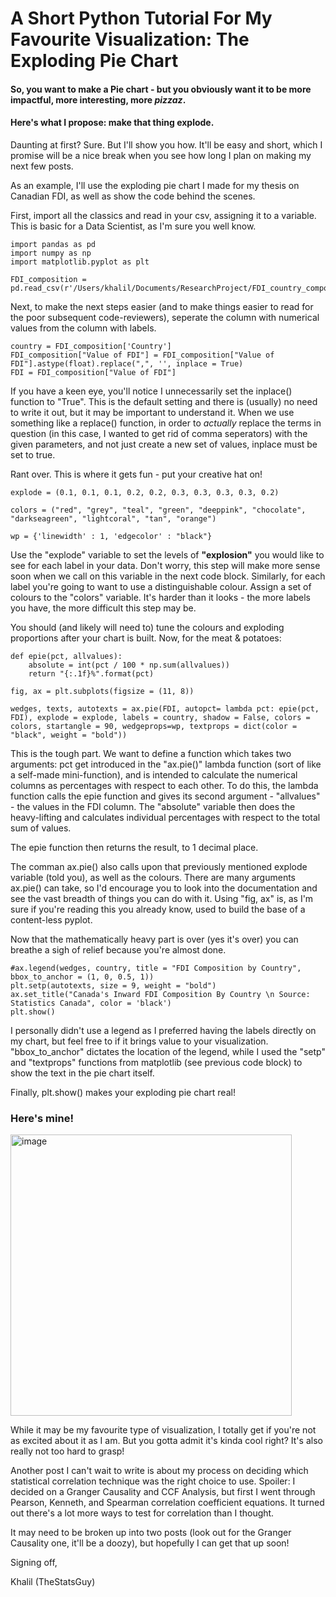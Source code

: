 # A Short Python Tutorial For My Favourite Visualization: The **Exploding Pie Chart**

#### So, you want to make a Pie chart - but you obviously want it to be more impactful, more interesting, more *pizzaz*.

#### Here's what I propose: make that thing explode. 
Daunting at first? Sure. But I'll show you how. It'll be easy and short, which I promise will be a nice break when you see how long I plan on making my next few posts.

As an example, I'll use the exploding pie chart I made for my thesis on Canadian FDI, as well as show the code behind the scenes.
 
First, import all the classics and read in your csv, assigning it to a variable. This is basic for a Data Scientist, as I'm sure you well know.

```
import pandas as pd
import numpy as np
import matplotlib.pyplot as plt

FDI_composition = pd.read_csv(r'/Users/khalil/Documents/ResearchProject/FDI_country_composition.csv')
```

Next, to make the next steps easier (and to make things easier to read for the poor subsequent code-reviewers), seperate the column with numerical values from the column with labels.

```
country = FDI_composition['Country']
FDI_composition["Value of FDI"] = FDI_composition["Value of FDI"].astype(float).replace(",", '', inplace = True)
FDI = FDI_composition["Value of FDI"]
```

If you have a keen eye, you'll notice I unnecessarily set the inplace() function to "True". This is the default setting and there is (usually) no need to write it out, but it may be important to understand it.
When we use something like a replace() function, in order to _actually_ replace the terms in question (in this case, I wanted to get rid of comma seperators) with the given parameters, and not just create a new set of values, inplace must be set to true.

Rant over. This is where it gets fun - put your creative hat on!

```
explode = (0.1, 0.1, 0.1, 0.2, 0.2, 0.3, 0.3, 0.3, 0.3, 0.2)

colors = ("red", "grey", "teal", "green", "deeppink", "chocolate", "darkseagreen", "lightcoral", "tan", "orange")

wp = {'linewidth' : 1, 'edgecolor' : "black"}
```

Use the "explode" variable to set the levels of __"explosion"__ you would like to see for each label in your data. Don't worry, this step will make more sense soon when we call on this variable in the next code block.
Similarly, for each label you're going to want to use a distinguishable colour. Assign a set of colours to the "colors" variable. It's harder than it looks - the more labels you have, the more difficult this step may be.

You should (and likely will need to) tune the colours and exploding proportions after your chart is built. 
Now, for the meat & potatoes:

```
def epie(pct, allvalues):
    absolute = int(pct / 100 * np.sum(allvalues))
    return "{:.1f}%".format(pct)

fig, ax = plt.subplots(figsize = (11, 8))

wedges, texts, autotexts = ax.pie(FDI, autopct= lambda pct: epie(pct, FDI), explode = explode, labels = country, shadow = False, colors = colors, startangle = 90, wedgeprops=wp, textprops = dict(color = "black", weight = "bold"))
```

This is the tough part. We want to define a function which takes two arguments: pct get introduced in the "ax.pie()" lambda function (sort of like a self-made mini-function), and is intended to calculate the numerical columns as percentages with respect to each other.
To do this, the lambda function calls the epie function and gives its second argument - "allvalues" - the values in the FDI column. The "absolute" variable then does the heavy-lifting and calculates individual percentages with respect to the total sum of values.

The epie function then returns the result, to 1 decimal place.

The comman ax.pie() also calls upon that previously mentioned explode variable (told you), as well as the colours. There are many arguments ax.pie() can take, so I'd encourage you to look into the documentation and see the vast breadth of things you can do with it.
Using "fig, ax" is, as I'm sure if you're reading this you already know, used to build the base of a content-less pyplot.


Now that the mathematically heavy part is over (yes it's over) you can breathe a sigh of relief because you're almost done.

```
#ax.legend(wedges, country, title = "FDI Composition by Country", bbox_to_anchor = (1, 0, 0.5, 1))
plt.setp(autotexts, size = 9, weight = "bold")
ax.set_title("Canada's Inward FDI Composition By Country \n Source: Statistics Canada", color = 'black')
plt.show()
```
I personally didn't use a legend as I preferred having the labels directly on my chart, but feel free to if it brings value to your visualization.
"bbox_to_anchor" dictates the location of the legend, while I used the "setp" and "textprops" functions from matplotlib (see previous code block) to show the text in the pie chart itself.

Finally, plt.show() makes your exploding pie chart real!

### Here's mine! 

<img width="450" alt="image" src="https://user-images.githubusercontent.com/44441178/195229009-290f0a35-4d82-45e5-9a14-abbe922c7782.png">


While it may be my favourite type of visualization, I totally get if you're not as excited about it as I am. But you gotta admit it's kinda cool right? It's also really not too hard to grasp!



Another post I can't wait to write is about my process on deciding which statistical correlation technique was the right choice to use. Spoiler: I decided on a Granger Causality and CCF Analysis, but first I went through Pearson, Kenneth, and Spearman correlation coefficient equations. It turned out there's a lot more ways to test for correlation than I thought.

It may need to be broken up into two posts (look out for the Granger Causality one, it'll be a doozy), but hopefully I can get that up soon!


Signing off,

Khalil (TheStatsGuy)

